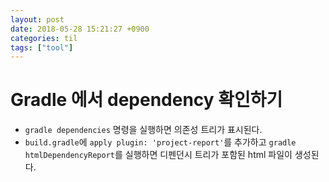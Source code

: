```yaml
---
layout: post
date: 2018-05-28 15:21:27 +0900
categories: til
tags: ["tool"]
---
```


# Gradle 에서 dependency 확인하기

- `gradle dependencies` 명령을 실행하면 의존성 트리가 표시된다.
- `build.gradle`에 `apply plugin: 'project-report'`를 추가하고 `gradle htmlDependencyReport`를 실행하면 디펜던시 트리가 포함된 html 파일이 생성된다.
